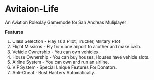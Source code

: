 # Avitaion-Life
An Aviation Roleplay Gamemode for San Andreas Muliplayer

**Features**
1. Class Selection - Play as a Pilot, Trucker, Military Pilot
2. Flight Missions - Fly from one airport to another and make cash.
3. Vehicle Ownership - You can own vehicles
4. House Ownership - You can buy houses, Houses have vehicle slots.
5. Airline System - You can own and run an airline.
6. VIP System - Special Unique Features For Donators.
7. Anti-Cheat - Bust Hackers Automatically.
